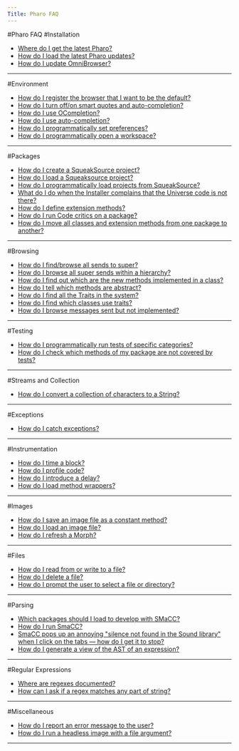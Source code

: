 ```yaml
---
Title: Pharo FAQ
---
```

#Pharo FAQ
#Installation
- [Where do I get the latest Pharo?](%base_url%/wiki/faq/pharo/whereToGetTheLatestPharo)
- [How do I load the latest Pharo updates?](%base_url%/wiki/faq/pharo/howToUpdatePharo)
- [How do I update OmniBrowser?](%base_url%/wiki/faq/pharo/howToUpdateOmniBrowser)

---
#Environment
- [How do I register the browser that I want to be the default?](%base_url%/wiki/faq/pharo/howToSetBrowserDefault)
- [How do I turn off/on smart quotes and auto-completion?](%base_url%/wiki/faq/pharo/howToTurnOnAutoCompletion)
- [How do I use OCompletion?](%base_url%/wiki/faq/pharo/howToUseOCompletion)
- [How do I use auto-completion?](%base_url%/wiki/faq/pharo/howToAutoCompleteMethodNames)
- [How do I programmatically set preferences?](%base_url%/wiki/faq/pharo/howToSetPreferences)
- [How do I programmatically open a workspace?](%base_url%/wiki/faq/pharo/howToOpenAWorkspace)

---
#Packages
- [How do I create a SqueakSource project?](%base_url%/wiki/faq/pharo/howToCreateASqueakSourceProject)
- [How do I load a Squeaksource project?](%base_url%/wiki/faq/pharo/howToLoadASqueakSourceProject)
- [How do I programmatically load projects from SqueakSource?](%base_url%/wiki/faq/pharo/howToLoadProjectsProgrammatically)
- [What do I do when the Installer complains that the Universe code is not there?](%base_url%/wiki/faq/pharo/howToLoadUniverse)
- [How do I define extension methods?](%base_url%/wiki/faq/pharo/howToDefineExtensionMethods)
- [How do I run Code critics on a package?](%base_url%/wiki/faq/pharo/howToRunCodeCritics)
- [How do I move all classes and extension methods from one package to another?](%base_url%/wiki/faq/pharo/howToMoveCodeBetweenPackages)

---
#Browsing
- [How do I find/browse all sends to super?](%base_url%/wiki/faq/pharo/howToBrowseAllSuperSends)
- [How do I browse all super sends within a hierarchy?](%base_url%/wiki/faq/pharo/howToBrowseSuperSendsInAHierarchy)
- [How do I find out which are the new methods implemented in a class?](%base_url%/wiki/faq/pharo/howToBrowseNewMethods)
- [How do I tell which methods are abstract?](%base_url%/wiki/faq/pharo/howToFindAbstractMethods)
- [How do I find all the Traits in the system?](%base_url%/wiki/faq/pharo/howToFindAllTraits)
- [How do I find which classes use traits?](%base_url%/wiki/faq/pharo/howToFindClassesUsingTraits)
- [How do I browse messages sent but not implemented?](%base_url%/wiki/faq/pharo/howToBrowseUnimplementedMessages)

---
#Testing
- [How do I programmatically run tests of specific categories?](%base_url%/wiki/faq/pharo/howToRunTestsProgrammatically)
- [How do I check which methods of my package are not covered by tests?](%base_url%/wiki/faq/pharo/howToCheckTestCoverage)

---
#Streams and Collection
- [How do I convert a collection of characters to a String?](%base_url%/wiki/faq/pharo/howToConvertCharactersToStrings)

---
#Exceptions
- [How do I catch exceptions?](%base_url%/wiki/faq/pharo/howToCatchExceptions)

---
#Instrumentation
- [How do I time a block?](%base_url%/wiki/faq/pharo/howToTimeABlock)
- [How do I profile code?](%base_url%/wiki/faq/pharo/howToProfileCode)
- [How do I introduce a delay?](%base_url%/wiki/faq/pharo/howToIntroduceADelay)
- [How do I load method wrappers?](%base_url%/wiki/faq/pharo/howToLoadMethodWrappers)

---
#Images
- [How do I save an image file as a constant method?](%base_url%/wiki/faq/pharo/howToSaveAnImageAsAMethod)
- [How do I load an image file?](%base_url%/wiki/faq/pharo/howToLoadAnImageFile)
- [How do I refresh a Morph?](%base_url%/wiki/faq/pharo/howToRefreshAMorph)

---
#Files
- [How do I read from or write to a file?](%base_url%/wiki/faq/pharo/howToReadOrWriteAFile)
- [How do I delete a file?](%base_url%/wiki/faq/pharo/howToDeleteAfile)
- [How do I prompt the user to select a file or directory?](%base_url%/wiki/faq/pharo/howToPromptForAFile)

---
#Parsing
- [Which packages should I load to develop with SMaCC?](%base_url%/wiki/faq/pharo/howToDevelopWithSmacc)
- [How do I run SmaCC?](%base_url%/wiki/faq/pharo/howToRunSmacc)
- [SmaCC pops up an annoying "silence not found in the Sound library" when I click on the tabs &mdash; how do I get it to stop?](%base_url%/wiki/faq/pharo/howToFixSilenceNotFound)
- [How do I generate a view of the AST of an expression?](%base_url%/wiki/faq/pharo/howToGenerateAnAST)

---
#Regular Expressions
- [Where are regexes documented?](%base_url%/wiki/faq/pharo/whereIsTheRegexDoc)
- [How can I ask if a regex matches any part of string?](%base_url%/wiki/faq/pharo/howToMatchAnySubstring)

---
#Miscellaneous
- [How do I report an error message to the user?](%base_url%/wiki/faq/pharo/howToReportErrorsToUsers)
- [How do I run a headless image with a file argument?](%base_url%/wiki/faq/pharo/howToRunAHeadlessImageWithArguments)

---
